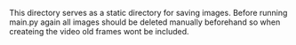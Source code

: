 This directory serves as a static directory for saving images.
Before running main.py again all images should be deleted manually beforehand so when createing the video old frames wont be included.